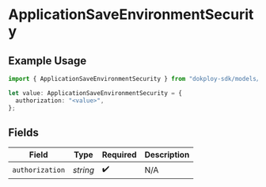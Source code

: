 # ApplicationSaveEnvironmentSecurity

## Example Usage

```typescript
import { ApplicationSaveEnvironmentSecurity } from "dokploy-sdk/models/operations";

let value: ApplicationSaveEnvironmentSecurity = {
  authorization: "<value>",
};
```

## Fields

| Field              | Type               | Required           | Description        |
| ------------------ | ------------------ | ------------------ | ------------------ |
| `authorization`    | *string*           | :heavy_check_mark: | N/A                |